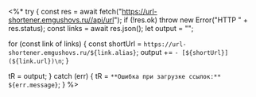 <%*
try {
  const res = await fetch("https://url-shortener.emgushovs.ru//api/url");
  if (!res.ok) throw new Error("HTTP " + res.status);
  const links = await res.json();
  let output = "";

  for (const link of links) {
    const shortUrl = `https://url-shortener.emgushovs.ru/${link.alias}`;
    output += `- [${shortUrl}](${link.url})\n`;
  }

  tR = output;
} catch (err) {
  tR = `**Ошибка при загрузке ссылок:** ${err.message}`;
}
%>